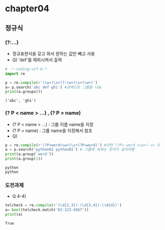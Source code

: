 # chapter04
## 정규식

### (?:...)
- 정규표현식을 갖고 와서 원하는 값만 빼고 사용 
- Q) 'def'를 제외시켜서 출력


```python
# -*-coding:utf-8-*-
import re
```


```python
p = re.compile(r'(\w+)\s+(?:\w+)\s+(\w+)')
a= p.search('abc def ghi') #공백으로 그룹을 나눔 
print(a.groups())
```

    ('abc', 'ghi')


### (? P < name > ...) , (? P = name) 
- (? P < name > ...) : 그룹 이름 name을 지정
- (? P = name) : 그룹 name을 지정해서 참조
- Q) 


```python
p = re.compile(r'(?P<word>\w+)\s+(?P=word)') #선언 (?P< word >\w+) => 대입 (?P=word)
a = p.search('python01 python01') # 그룹에 속하는 문자가 같아야함
print(a.group('word'))
print(a.group(1))
```

    python
    python


### 도전과제

- Q 4-4)


```python
telcheck = re.compile(r'(\d{2,3})-(\d{3,4})-(\d{4})')
a= bool(telcheck.match('02-123-4567'))
print(a)
```

    True


